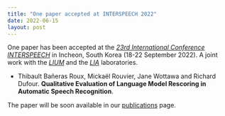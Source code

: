 ```yaml
---
title: "One paper accepted at INTERSPEECH 2022"
date: 2022-06-15
layout: post
---
```


One paper has been accepted at the *[23rd International Conference INTERSPEECH](https://interspeech2022.org/)* in Incheon, South Korea (18-22 September 2022). A joint work with the *[LIUM](https://lium.univ-lemans.fr/)* and the *[LIA](https://lia.univ-avignon.fr/)* laboratories.

- Thibault Bañeras Roux, Mickaël Rouvier, Jane Wottawa and Richard Dufour.
  **Qualitative Evaluation of Language Model Rescoring in Automatic Speech Recognition**.

The paper will be soon available in our [publications](/publications.html) page.
